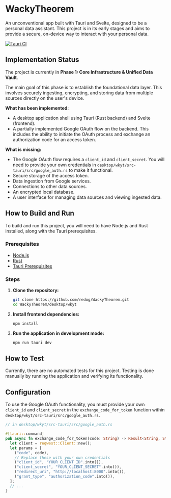 # WackyTheorem

An unconventional app built with Tauri and Svelte, designed to be a personal data assistant. This project is in its early stages and aims to provide a secure, on-device way to interact with your personal data.

[![Tauri CI](https://github.com/redog/WackyTheorem/actions/workflows/ci.yml/badge.svg)](https://github.com/redog/WackyTheorem/actions/workflows/ci.yml)

## Implementation Status

The project is currently in **Phase 1: Core Infrastructure & Unified Data Vault**.

The main goal of this phase is to establish the foundational data layer. This involves securely ingesting, encrypting, and storing data from multiple sources directly on the user's device.

**What has been implemented:**

*   A desktop application shell using Tauri (Rust backend) and Svelte (frontend).
*   A partially implemented Google OAuth flow on the backend. This includes the ability to initiate the OAuth process and exchange an authorization code for an access token.

**What is missing:**

*   The Google OAuth flow requires a `client_id` and `client_secret`. You will need to provide your own credentials in `desktop/wkyt/src-tauri/src/google_auth.rs` to make it functional.
*   Secure storage of the access token.
*   Data ingestion from Google services.
*   Connections to other data sources.
*   An encrypted local database.
*   A user interface for managing data sources and viewing ingested data.

## How to Build and Run

To build and run this project, you will need to have Node.js and Rust installed, along with the Tauri prerequisites.

### Prerequisites

*   [Node.js](https://nodejs.org/en/)
*   [Rust](https://www.rust-lang.org/tools/install)
*   [Tauri Prerequisites](https://tauri.app/v1/guides/getting-started/prerequisites)

### Steps

1.  **Clone the repository:**
    ```bash
    git clone https://github.com/redog/WackyTheorem.git
    cd WackyTheorem/desktop/wkyt
    ```

2.  **Install frontend dependencies:**
    ```bash
    npm install
    ```

3.  **Run the application in development mode:**
    ```bash
    npm run tauri dev
    ```

## How to Test

Currently, there are no automated tests for this project. Testing is done manually by running the application and verifying its functionality.

## Configuration

To use the Google OAuth functionality, you must provide your own `client_id` and `client_secret` in the `exchange_code_for_token` function within `desktop/wkyt/src-tauri/src/google_auth.rs`.

```rust
// in desktop/wkyt/src-tauri/src/google_auth.rs

#[tauri::command]
pub async fn exchange_code_for_token(code: String) -> Result<String, String> {
  let client = reqwest::Client::new();
  let params = [
    ("code", code),
    // Replace these with your own credentials
    ("client_id", "YOUR_CLIENT_ID".into()),
    ("client_secret", "YOUR_CLIENT_SECRET".into()),
    ("redirect_uri", "http://localhost:8000".into()),
    ("grant_type", "authorization_code".into()),
  ];
  // ...
}
```
